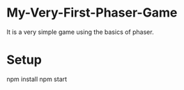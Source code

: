 # My-Very-First-Phaser-Game

It is a very simple game using the basics of phaser.

# Setup
npm install
npm start
